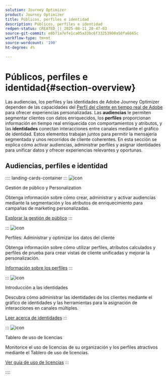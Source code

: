 ```yaml
---
solution: Journey Optimizer
product: Journey Optimizer
title: Públicos, perfiles e identidad
description: Públicos, perfiles e identidad
redpen-status: CREATED_||_2025-08-11_20-47-03
source-git-commit: e8b71a7efe1ca05a33bc6f33253900a58fa6665c
workflow-type: tm+mt
source-wordcount: '190'
ht-degree: 4%

---
```



# Públicos, perfiles e identidad{#section-overview}

Las audiencias, los perfiles y las identidades de Adobe Journey Optimizer dependen de las capacidades del [Perfil del cliente en tiempo real de Adobe](https://experienceleague.adobe.com/en/docs/experience-platform/profile/home) para ofrecer experiencias personalizadas. Las **audiencias** le permiten segmentar clientes con datos enriquecidos, los **perfiles** proporcionan información en tiempo real enriquecida con comportamientos y atributos, y las **identidades** conectan interacciones entre canales mediante el gráfico de identidad. Estos elementos trabajan juntos para permitir la mensajería segmentada y unos recorridos de cliente coherentes. En esta sección se explica cómo activar audiencias, administrar perfiles y asignar identidades para unificar datos y ofrecer experiencias relevantes y oportunas.

## Audiencias, perfiles e identidad

:::: landing-cards-container
:::
![icon](https://cdn.experienceleague.adobe.com/icons/bullseye.svg)

Gestión de público y Personalization

Obtenga información sobre cómo crear, administrar y activar audiencias mediante la segmentación y los atributos de enriquecimiento para campañas de marketing personalizadas.

[Explorar la gestión de público](audiences-landing-page.md)
:::

:::
![icon](https://cdn.experienceleague.adobe.com/icons/user-circle.svg)

Perfiles: Administrar y optimizar los datos del cliente

Obtenga información sobre cómo utilizar perfiles, atributos calculados y perfiles de prueba para crear vistas de cliente unificadas y mejorar la personalización.

[Información sobre los perfiles](profiles-landing-page.md)
:::

:::
![icon](https://cdn.experienceleague.adobe.com/icons/fingerprint.svg)

Introducción a las identidades

Descubra cómo administrar las identidades de los clientes mediante el gráfico de identidades y las herramientas para la asignación de interacciones en canales múltiples.

[Leer acerca de identidades](../using/audience/get-started-identity.md)
:::

:::
![icon](https://cdn.experienceleague.adobe.com/icons/chart-line.svg)

Tablero de uso de licencias

Monitorice el uso de licencias de su organización y los perfiles atractivos mediante el Tablero de uso de licencias.

[Ver guía de uso de licencias](../using/audience/license-usage.md)
:::

::::

